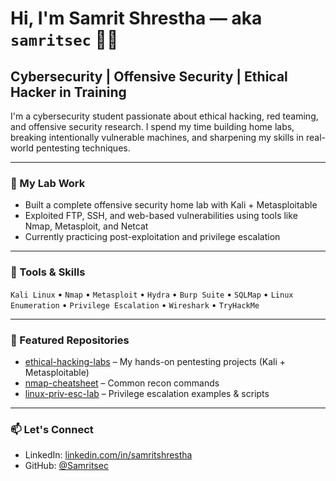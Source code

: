 # Hi, I'm Samrit Shrestha — aka `samritsec` 👨‍💻

## Cybersecurity | Offensive Security | Ethical Hacker in Training

I'm a cybersecurity student passionate about ethical hacking, red teaming, and offensive security research. I spend my time building home labs, breaking intentionally vulnerable machines, and sharpening my skills in real-world pentesting techniques.

---

### 🔧 My Lab Work
- Built a complete offensive security home lab with Kali + Metasploitable
- Exploited FTP, SSH, and web-based vulnerabilities using tools like Nmap, Metasploit, and Netcat
- Currently practicing post-exploitation and privilege escalation

---

### 🧰 Tools & Skills
`Kali Linux` • `Nmap` • `Metasploit` • `Hydra` • `Burp Suite` • `SQLMap` • `Linux Enumeration` • `Privilege Escalation` • `Wireshark` • `TryHackMe`

---

### 📂 Featured Repositories
- [ethical-hacking-labs](https://github.com/Samritsec/ethical-hacking-labs) – My hands-on pentesting projects (Kali + Metasploitable)
- [nmap-cheatsheet](https://github.com/Samritsec/nmap-cheatsheet) – Common recon commands
- [linux-priv-esc-lab](https://github.com/Samritsec/linux-priv-esc-lab) – Privilege escalation examples & scripts

---

### 📫 Let's Connect
- LinkedIn: [linkedin.com/in/samritshrestha](https://linkedin.com/in/samritshrestha)
- GitHub: [@Samritsec](https://github.com/Samritsec)
